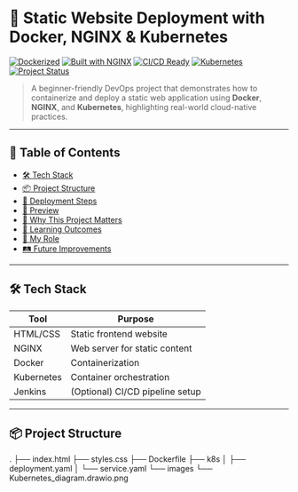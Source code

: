 # 🚀 Static Website Deployment with Docker, NGINX & Kubernetes

[![Dockerized](https://img.shields.io/badge/Dockerized-Yes-blue)](https://www.docker.com/)
[![Built with NGINX](https://img.shields.io/badge/Web--Server-NGINX-brightgreen)](https://nginx.org/)
[![CI/CD Ready](https://img.shields.io/badge/CI%2FCD-Jenkins-blueviolet)](https://jenkins.io/)
[![Kubernetes](https://img.shields.io/badge/Deployed%20On-Kubernetes-326ce5)](https://kubernetes.io/)
[![Project Status](https://img.shields.io/badge/Status-Completed-success)](#)

> A beginner-friendly DevOps project that demonstrates how to containerize and deploy a static web application using **Docker**, **NGINX**, and **Kubernetes**, highlighting real-world cloud-native practices.

---

## 📌 Table of Contents
- [🛠️ Tech Stack](#️-tech-stack)
- [📦 Project Structure](#-project-structure)
- [🚀 Deployment Steps](#-deployment-steps)
- [📸 Preview](#-preview)
- [🎯 Why This Project Matters](#-why-this-project-matters)
- [🧠 Learning Outcomes](#-learning-outcomes)
- [🔧 My Role](#-my-role)
- [🛤️ Future Improvements](#-future-improvements)

---

## 🛠️ Tech Stack

| Tool         | Purpose                             |
|--------------|-------------------------------------|
| HTML/CSS     | Static frontend website             |
| NGINX        | Web server for static content       |
| Docker       | Containerization                    |
| Kubernetes   | Container orchestration             |
| Jenkins      | (Optional) CI/CD pipeline setup     |

---

## 📦 Project Structure

. ├── index.html ├── styles.css ├── Dockerfile ├── k8s │ ├── deployment.yaml │ └── service.yaml └── images └── Kubernetes_diagram.drawio.png
